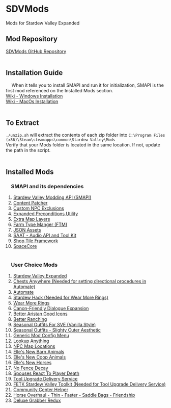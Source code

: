 # SDVMods
Mods for Stardew Valley Expanded

## Mod Repository
[SDVMods GitHub Repository](https://github.com/MayDevelops/SDVMods) 
<br>
<br>
## Installation Guide
&emsp; When it tells you to install SMAPI and run it for initialization, SMAPI is the first mod referenced on the Installed Mods section.
<br>
[Wiki - Windows Installation](https://stardewvalleywiki.com/Modding:Installing_SMAPI_on_Windows)
<br>
[Wiki - MacOs Installation](https://stardewvalleywiki.com/Modding:Installing_SMAPI_on_Mac)
<br>
<br>
## To Extract
```./unzip.sh``` will extract the contents of each zip folder into ```C:\Program Files (x86)\Steam\steamapps\common\Stardew Valley\Mods``` 
<br>
Verify that your Mods folder is located in the same location. If not, update the path in the script.
<br>
<br>
## Installed Mods
###  &emsp;SMAPI and its dependencies
1. [Stardew Valley Modding API (SMAPI)](https://www.nexusmods.com/stardewvalley/mods/2400?tab=description)
2. [Content Patcher](https://www.nexusmods.com/stardewvalley/mods/1915?tab=files)
3. [Custom NPC Exclusions](https://www.nexusmods.com/stardewvalley/mods/7089?tab=files)
4. [Expanded Preconditions Utility](https://www.nexusmods.com/stardewvalley/mods/6529?tab=files)
5. [Extra Map Layers](https://www.nexusmods.com/stardewvalley/mods/9633?tab=files)
6. [Farm Type Manger (FTM)](https://www.nexusmods.com/stardewvalley/mods/3231?tab=files)
7. [JSON Assets](https://www.nexusmods.com/stardewvalley/mods/1720?tab=files)
8. [SAAT - Audio API and Tool Kit](https://www.nexusmods.com/stardewvalley/mods/10747?tab=files)
9. [Shop Tile Framework](https://www.nexusmods.com/stardewvalley/mods/5005?tab=files)
10. [SpaceCore](https://www.nexusmods.com/stardewvalley/mods/1348?tab=files)
<br><br>
### &emsp;User Choice Mods
1. [Stardew Valley Expanded](https://www.nexusmods.com/stardewvalley/mods/3753)
2. [Chests Anywhere (Needed for setting directional procedures in Automate)](https://www.nexusmods.com/stardewvalley/mods/518)
3. [Automate](https://www.nexusmods.com/stardewvalley/mods/1063)
4. [Stardew Hack (Needed for Wear More Rings)](https://www.nexusmods.com/stardewvalley/mods/3213)
5. [Wear More Rings](https://www.nexusmods.com/stardewvalley/mods/3214)
6. [Canon-Friendly Dialogue Expansion](https://www.nexusmods.com/stardewvalley/mods/2544)
7. [Better Aristan Good Icons](https://www.nexusmods.com/stardewvalley/mods/2080)
8. [Better Ranching](https://www.nexusmods.com/stardewvalley/mods/859)
9. [Seasonal Outfits For SVE (Vanilla Style)](https://www.nexusmods.com/stardewvalley/mods/5975)
10. [Seasonal Outfits - Slighty Cuter Aesthetic](https://www.nexusmods.com/stardewvalley/mods/5450)
11. [Generic Mod Config Menu](https://www.nexusmods.com/stardewvalley/mods/5098)
12. [Lookup Anything](https://www.nexusmods.com/stardewvalley/mods/541)
13. [NPC Map Locations](https://www.nexusmods.com/stardewvalley/mods/239)
14. [Elle's New Barn Animals](https://www.nexusmods.com/stardewvalley/mods/3167)
15. [Elle's New Coop Animals](https://www.nexusmods.com/stardewvalley/mods/3168)
16. [Elle's New Horses](https://www.nexusmods.com/stardewvalley/mods/3169)
17. [No Fence Decay](https://www.nexusmods.com/stardewvalley/mods/1180)
18. [Spouses React To Player Death](https://www.nexusmods.com/stardewvalley/mods/7493)
19. [Tool Upgrade Delivery Service](https://www.nexusmods.com/stardewvalley/mods/2938)
20. [FETK Stardew Valley Toolkit (Needed for Tool Upgrade Delivery Service)](https://www.nexusmods.com/stardewvalley/mods/4403)
21. [Community Center Helper](https://www.nexusmods.com/stardewvalley/mods/6893)
22. [Horse Overhaul - Thin - Faster - Saddle Bags - Friendship](https://www.nexusmods.com/stardewvalley/mods/7911)
23. [Deluxe Grabber Redux](https://www.nexusmods.com/stardewvalley/mods/7920)
